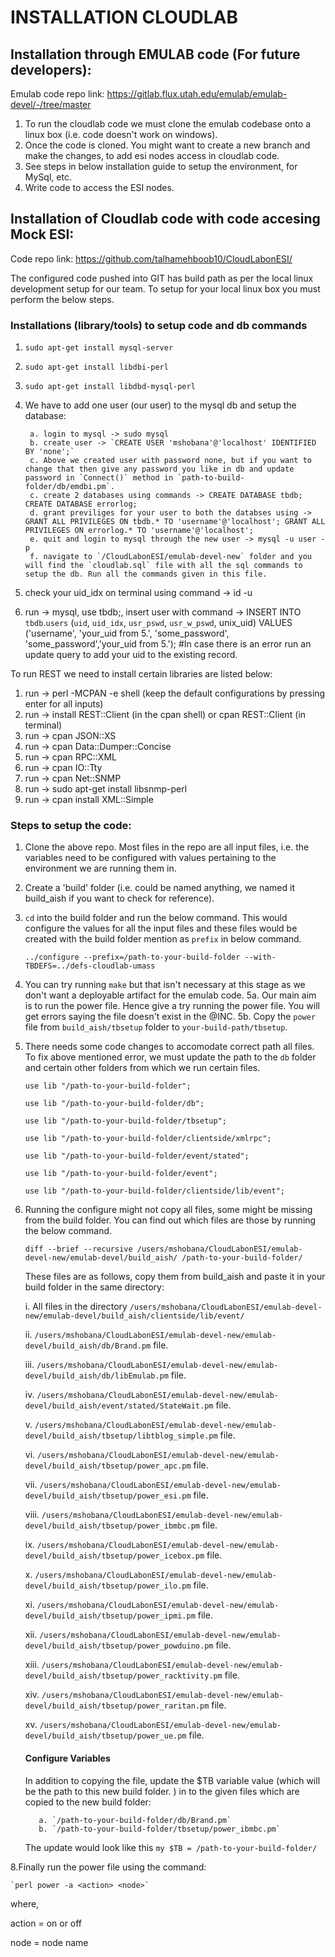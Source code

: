# INSTALLATION CLOUDLAB

## Installation through EMULAB code (For future developers): 

Emulab code repo link: https://gitlab.flux.utah.edu/emulab/emulab-devel/-/tree/master

1. To run the cloudlab code we must clone the emulab codebase onto a linux box (i.e. code doesn't work on windows). 
2. Once the code is cloned. You might want to create a new branch and make the changes, to add esi nodes access in cloudlab code.
3. See steps in below installation guide to setup the environment, for MySql, etc.
4. Write code to access the ESI nodes.

## Installation of Cloudlab code with code accesing Mock ESI:

Code repo link: https://github.com/talhamehboob10/CloudLabonESI/


The configured code pushed into GIT has build path as per the local linux development setup for our team. To setup for your local linux box you must perform the below steps.

### Installations (library/tools) to setup code and db commands

1. `sudo apt-get install mysql-server`
2. `sudo apt-get install libdbi-perl`
3. `sudo apt-get install libdbd-mysql-perl`
4. We have to add one user (our user) to the mysql db and setup the database:

        a. login to mysql -> sudo mysql
        b. create user -> `CREATE USER 'mshobana'@'localhost' IDENTIFIED BY 'none';`
        c. Above we created user with password none, but if you want to change that then give any password you like in db and update password in `Connect()` method in `path-to-build-folder/db/emdbi.pm`.
        c. create 2 databases using commands -> CREATE DATABASE tbdb; CREATE DATABASE errorlog;
        d. grant previliges for your user to both the databses using -> GRANT ALL PRIVILEGES ON tbdb.* TO 'username'@'localhost'; GRANT ALL PRIVILEGES ON errorlog.* TO 'username'@'localhost';
        e. quit and login to mysql through the new user -> mysql -u user -p
        f. navigate to `/CloudLabonESI/emulab-devel-new` folder and you will find the `cloudlab.sql` file with all the sql commands to setup the db. Run all the commands given in this file.
        
5. check your uid_idx on terminal using command -> id -u <username> 
6. run -> mysql, use tbdb;, insert user with command -> INSERT INTO `tbdb`.`users` (`uid`, `uid_idx`, `usr_pswd`, `usr_w_pswd`, unix_uid) VALUES ('username', 'your_uid from 5.', 'some_password', 'some_password','your_uid from 5.'); #In case there is an error run an update query to add your uid to the existing record.
        
To run REST we need to install certain libraries are listed below:
1. run -> perl -MCPAN -e shell (keep the default configurations by pressing enter for all inputs)
2. run -> install REST::Client (in the cpan shell) or cpan REST::Client (in terminal)
3. run -> cpan JSON::XS
4. run -> cpan Data::Dumper::Concise
5. run ->  cpan RPC::XML
6. run -> cpan IO::Tty
7. run -> cpan Net::SNMP
8. run -> sudo apt-get install libsnmp-perl
9. run -> cpan install XML::Simple

### Steps to setup the code:

1. Clone the above repo. Most files in the repo are all input files, i.e. the variables need to be configured with values pertaining to the environment we are running them in.
2. Create a 'build' folder (i.e. could be named anything, we named it build_aish if you want to check for reference).
3. `cd` into the build folder and run the below command. This would configure the values for all the input files and these files would be created with the build folder mention as `prefix` in below command.

    `../configure --prefix=/path-to-your-build-folder --with-TBDEFS=../defs-cloudlab-umass`  
4. You can try running `make` but that isn't necessary at this stage as we don't want a deployable artifact for the emulab code.
5a. Our main aim is to run the power file. Hence give a try running the power file. You will get errors saying the file doesn't exist in the @INC. 
5b. Copy the `power` file from `build_aish/tbsetup` folder to `your-build-path/tbsetup`.
6. There needs some code changes to accomodate correct path all files. To fix above mentioned error, we must update the path to the `db` folder and certain other folders from which we run certain files.

    `use lib "/path-to-your-build-folder";`
    

    `use lib "/path-to-your-build-folder/db";`
    

    `use lib "/path-to-your-build-folder/tbsetup";`


    `use lib "/path-to-your-build-folder/clientside/xmlrpc";`


    `use lib "/path-to-your-build-folder/event/stated";`


    `use lib "/path-to-your-build-folder/event";`


    `use lib "/path-to-your-build-folder/clientside/lib/event";`
    
1. Running the configure might not copy all files, some might be missing from the build folder. You can find out which files are those by running the below command.

    `diff --brief --recursive /users/mshobana/CloudLabonESI/emulab-devel-new/emulab-devel/build_aish/ /path-to-your-build-folder/`
    
      These files are as follows, copy them from build_aish and paste it in your build folder in the same directory:
      
      i. All files in the directory `/users/mshobana/CloudLabonESI/emulab-devel-new/emulab-devel/build_aish/clientside/lib/event/`
      
      ii. `/users/mshobana/CloudLabonESI/emulab-devel-new/emulab-devel/build_aish/db/Brand.pm` file.
      
      iii. `/users/mshobana/CloudLabonESI/emulab-devel-new/emulab-devel/build_aish/db/libEmulab.pm` file.
      
      iv. `/users/mshobana/CloudLabonESI/emulab-devel-new/emulab-devel/build_aish/event/stated/StateWait.pm` file.
      
      v. `/users/mshobana/CloudLabonESI/emulab-devel-new/emulab-devel/build_aish/tbsetup/libtblog_simple.pm` file.
      
      vi. `/users/mshobana/CloudLabonESI/emulab-devel-new/emulab-devel/build_aish/tbsetup/power_apc.pm` file.
      
      vii. `/users/mshobana/CloudLabonESI/emulab-devel-new/emulab-devel/build_aish/tbsetup/power_esi.pm` file.
      
      viii. `/users/mshobana/CloudLabonESI/emulab-devel-new/emulab-devel/build_aish/tbsetup/power_ibmbc.pm` file.
      
      ix. `/users/mshobana/CloudLabonESI/emulab-devel-new/emulab-devel/build_aish/tbsetup/power_icebox.pm` file.
      
      x. `/users/mshobana/CloudLabonESI/emulab-devel-new/emulab-devel/build_aish/tbsetup/power_ilo.pm` file.
      
      xi. `/users/mshobana/CloudLabonESI/emulab-devel-new/emulab-devel/build_aish/tbsetup/power_ipmi.pm` file.
      
      xii. `/users/mshobana/CloudLabonESI/emulab-devel-new/emulab-devel/build_aish/tbsetup/power_powduino.pm` file.
      
      xiii. `/users/mshobana/CloudLabonESI/emulab-devel-new/emulab-devel/build_aish/tbsetup/power_racktivity.pm` file.
      
      xiv. `/users/mshobana/CloudLabonESI/emulab-devel-new/emulab-devel/build_aish/tbsetup/power_raritan.pm` file.
      
      xv. `/users/mshobana/CloudLabonESI/emulab-devel-new/emulab-devel/build_aish/tbsetup/power_ue.pm` file.

      #### Configure Variables
      
      In addition to copying the file, update the $TB variable value (which will be the path to this new build folder. ) in to the given files which are copied to the new build folder:
      
          a. `/path-to-your-build-folder/db/Brand.pm`
          b. `/path-to-your-build-folder/tbsetup/power_ibmbc.pm`
      
      The update would look like this 
      `my $TB = /path-to-your-build-folder/`

8.Finally run the power file using the command:

    `perl power -a <action> <node>`
    
where,

action = on or off

node = node name

